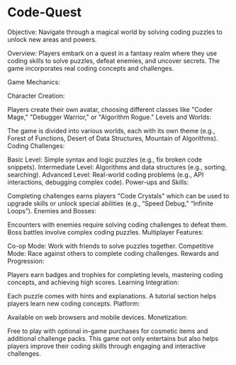 # Code-Quest

Objective: Navigate through a magical world by solving coding puzzles to unlock new areas and powers.

Overview:
Players embark on a quest in a fantasy realm where they use coding skills to solve puzzles, defeat enemies, and uncover secrets. The game incorporates real coding concepts and challenges.

Game Mechanics:

Character Creation:

Players create their own avatar, choosing different classes like "Coder Mage," "Debugger Warrior," or "Algorithm Rogue."
Levels and Worlds:

The game is divided into various worlds, each with its own theme (e.g., Forest of Functions, Desert of Data Structures, Mountain of Algorithms).
Coding Challenges:

Basic Level: Simple syntax and logic puzzles (e.g., fix broken code snippets).
Intermediate Level: Algorithms and data structures (e.g., sorting, searching).
Advanced Level: Real-world coding problems (e.g., API interactions, debugging complex code).
Power-ups and Skills:

Completing challenges earns players "Code Crystals" which can be used to upgrade skills or unlock special abilities (e.g., “Speed Debug,” “Infinite Loops”).
Enemies and Bosses:

Encounters with enemies require solving coding challenges to defeat them. Boss battles involve complex coding puzzles.
Multiplayer Features:

Co-op Mode: Work with friends to solve puzzles together.
Competitive Mode: Race against others to complete coding challenges.
Rewards and Progression:

Players earn badges and trophies for completing levels, mastering coding concepts, and achieving high scores.
Learning Integration:

Each puzzle comes with hints and explanations. A tutorial section helps players learn new coding concepts.
Platform:

Available on web browsers and mobile devices.
Monetization:

Free to play with optional in-game purchases for cosmetic items and additional challenge packs.
This game not only entertains but also helps players improve their coding skills through engaging and interactive challenges.
